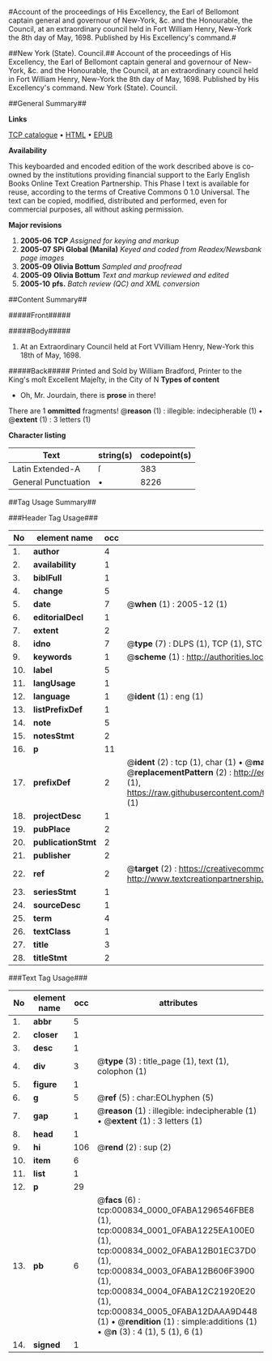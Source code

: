 #Account of the proceedings of His Excellency, the Earl of Bellomont captain general and governour of New-York, &c. and the Honourable, the Council, at an extraordinary council held in Fort William Henry, New-York the 8th day of May, 1698. Published by His Excellency's command.#

##New York (State). Council.##
Account of the proceedings of His Excellency, the Earl of Bellomont captain general and governour of New-York, &c. and the Honourable, the Council, at an extraordinary council held in Fort William Henry, New-York the 8th day of May, 1698. Published by His Excellency's command.
New York (State). Council.

##General Summary##

**Links**

[TCP catalogue](http://www.ota.ox.ac.uk/tcp/)  • 
[HTML](http://tei.it.ox.ac.uk/tcp/Texts-HTML/free/N00/N00689.html)  • 
[EPUB](http://tei.it.ox.ac.uk/tcp/Texts-EPUB/free/N00/N00689.epub)

**Availability**

This keyboarded and encoded edition of the
	       work described above is co-owned by the institutions
	       providing financial support to the Early English Books
	       Online Text Creation Partnership. This Phase I text is
	       available for reuse, according to the terms of Creative
	       Commons 0 1.0 Universal. The text can be copied,
	       modified, distributed and performed, even for
	       commercial purposes, all without asking permission.

**Major revisions**

1. __2005-06__ __TCP__ *Assigned for keying and markup*
1. __2005-07__ __SPi Global (Manila)__ *Keyed and coded from Readex/Newsbank page images*
1. __2005-09__ __Olivia Bottum__ *Sampled and proofread*
1. __2005-09__ __Olivia Bottum__ *Text and markup reviewed and edited*
1. __2005-10__ __pfs.__ *Batch review (QC) and XML conversion*

##Content Summary##

#####Front#####

#####Body#####

1. At an Extraordinary Council held at Fort VVilliam Henry, New-York this 18th of May, 1698.

#####Back#####
Printed and Sold by William Bradford, Printer to the King's moſt Excellent Majeſty, in the City of N
**Types of content**

  * Oh, Mr. Jourdain, there is **prose** in there!

There are 1 **ommitted** fragments! 
 @__reason__ (1) : illegible: indecipherable (1)  •  @__extent__ (1) : 3 letters (1)

**Character listing**


|Text|string(s)|codepoint(s)|
|---|---|---|
|Latin Extended-A|ſ|383|
|General Punctuation|•|8226|

##Tag Usage Summary##

###Header Tag Usage###

|No|element name|occ|attributes|
|---|---|---|---|
|1.|__author__|4||
|2.|__availability__|1||
|3.|__biblFull__|1||
|4.|__change__|5||
|5.|__date__|7| @__when__ (1) : 2005-12 (1)|
|6.|__editorialDecl__|1||
|7.|__extent__|2||
|8.|__idno__|7| @__type__ (7) : DLPS (1), TCP (1), STC (2), NOTIS (1), IMAGE-SET (1), EVANS-CITATION (1)|
|9.|__keywords__|1| @__scheme__ (1) : http://authorities.loc.gov/ (1)|
|10.|__label__|5||
|11.|__langUsage__|1||
|12.|__language__|1| @__ident__ (1) : eng (1)|
|13.|__listPrefixDef__|1||
|14.|__note__|5||
|15.|__notesStmt__|2||
|16.|__p__|11||
|17.|__prefixDef__|2| @__ident__ (2) : tcp (1), char (1)  •  @__matchPattern__ (2) : ([0-9\-]+):([0-9IVX]+) (1), (.+) (1)  •  @__replacementPattern__ (2) : http://eebo.chadwyck.com/downloadtiff?vid=$1&page=$2 (1), https://raw.githubusercontent.com/textcreationpartnership/Texts/master/tcpchars.xml#$1 (1)|
|18.|__projectDesc__|1||
|19.|__pubPlace__|2||
|20.|__publicationStmt__|2||
|21.|__publisher__|2||
|22.|__ref__|2| @__target__ (2) : https://creativecommons.org/publicdomain/zero/1.0/ (1), http://www.textcreationpartnership.org/docs/. (1)|
|23.|__seriesStmt__|1||
|24.|__sourceDesc__|1||
|25.|__term__|4||
|26.|__textClass__|1||
|27.|__title__|3||
|28.|__titleStmt__|2||


###Text Tag Usage###

|No|element name|occ|attributes|
|---|---|---|---|
|1.|__abbr__|5||
|2.|__closer__|1||
|3.|__desc__|1||
|4.|__div__|3| @__type__ (3) : title_page (1), text (1), colophon (1)|
|5.|__figure__|1||
|6.|__g__|5| @__ref__ (5) : char:EOLhyphen (5)|
|7.|__gap__|1| @__reason__ (1) : illegible: indecipherable (1)  •  @__extent__ (1) : 3 letters (1)|
|8.|__head__|1||
|9.|__hi__|106| @__rend__ (2) : sup (2)|
|10.|__item__|6||
|11.|__list__|1||
|12.|__p__|29||
|13.|__pb__|6| @__facs__ (6) : tcp:000834_0000_0FABA1296546FBE8 (1), tcp:000834_0001_0FABA1225EA100E0 (1), tcp:000834_0002_0FABA12B01EC37D0 (1), tcp:000834_0003_0FABA12B606F3900 (1), tcp:000834_0004_0FABA12C21920E20 (1), tcp:000834_0005_0FABA12DAAA9D448 (1)  •  @__rendition__ (1) : simple:additions (1)  •  @__n__ (3) : 4 (1), 5 (1), 6 (1)|
|14.|__signed__|1||
